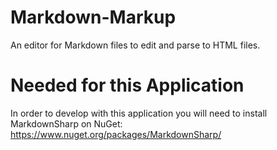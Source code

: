 # Markdown-Markup
An editor for Markdown files to edit and parse to HTML files.

# Needed for this Application
In order to develop with this application you will need to install MarkdownSharp on NuGet: https://www.nuget.org/packages/MarkdownSharp/
